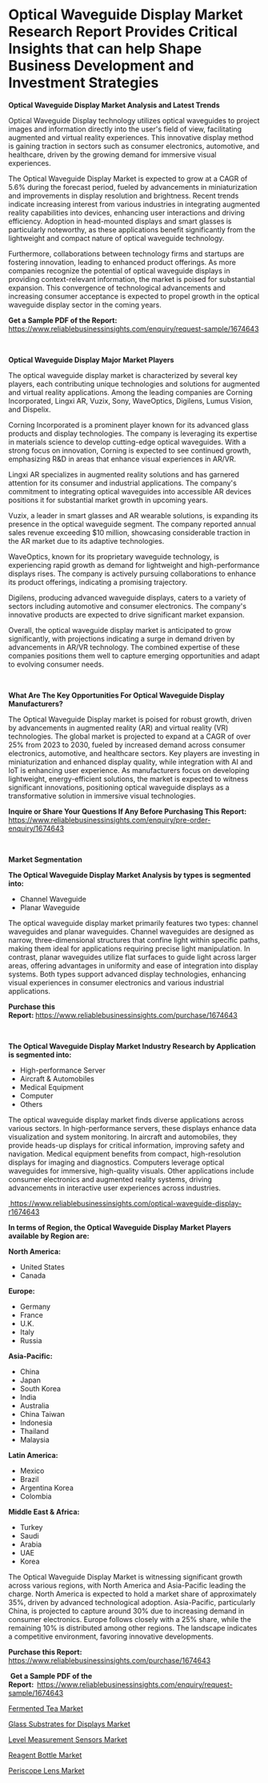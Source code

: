 <p><h1>Optical Waveguide Display Market Research Report Provides Critical Insights that can help Shape Business Development and Investment Strategies</h1></p><p><strong>Optical Waveguide Display Market Analysis and Latest Trends</strong></p>
<p><p>Optical Waveguide Display technology utilizes optical waveguides to project images and information directly into the user's field of view, facilitating augmented and virtual reality experiences. This innovative display method is gaining traction in sectors such as consumer electronics, automotive, and healthcare, driven by the growing demand for immersive visual experiences. </p><p>The Optical Waveguide Display Market is expected to grow at a CAGR of 5.6% during the forecast period, fueled by advancements in miniaturization and improvements in display resolution and brightness. Recent trends indicate increasing interest from various industries in integrating augmented reality capabilities into devices, enhancing user interactions and driving efficiency. Adoption in head-mounted displays and smart glasses is particularly noteworthy, as these applications benefit significantly from the lightweight and compact nature of optical waveguide technology.</p><p>Furthermore, collaborations between technology firms and startups are fostering innovation, leading to enhanced product offerings. As more companies recognize the potential of optical waveguide displays in providing context-relevant information, the market is poised for substantial expansion. This convergence of technological advancements and increasing consumer acceptance is expected to propel growth in the optical waveguide display sector in the coming years.</p></p>
<p><strong>Get a Sample PDF of the Report:&nbsp;</strong> <a href="https://www.reliablebusinessinsights.com/enquiry/request-sample/1674643?utm_campaign=48&utm_medium=2&utm_source=Github&utm_content=ia&utm_term=10102024&utm_id=optical-waveguide-display">https://www.reliablebusinessinsights.com/enquiry/request-sample/1674643</a></p>
<p>&nbsp;</p>
<p><strong>Optical Waveguide Display Major Market Players</strong></p>
<p><p>The optical waveguide display market is characterized by several key players, each contributing unique technologies and solutions for augmented and virtual reality applications. Among the leading companies are Corning Incorporated, Lingxi AR, Vuzix, Sony, WaveOptics, Digilens, Lumus Vision, and Dispelix.</p><p>Corning Incorporated is a prominent player known for its advanced glass products and display technologies. The company is leveraging its expertise in materials science to develop cutting-edge optical waveguides. With a strong focus on innovation, Corning is expected to see continued growth, emphasizing R&D in areas that enhance visual experiences in AR/VR.</p><p>Lingxi AR specializes in augmented reality solutions and has garnered attention for its consumer and industrial applications. The company's commitment to integrating optical waveguides into accessible AR devices positions it for substantial market growth in upcoming years.</p><p>Vuzix, a leader in smart glasses and AR wearable solutions, is expanding its presence in the optical waveguide segment. The company reported annual sales revenue exceeding $10 million, showcasing considerable traction in the AR market due to its adaptive technologies.</p><p>WaveOptics, known for its proprietary waveguide technology, is experiencing rapid growth as demand for lightweight and high-performance displays rises. The company is actively pursuing collaborations to enhance its product offerings, indicating a promising trajectory.</p><p>Digilens, producing advanced waveguide displays, caters to a variety of sectors including automotive and consumer electronics. The company's innovative products are expected to drive significant market expansion.</p><p>Overall, the optical waveguide display market is anticipated to grow significantly, with projections indicating a surge in demand driven by advancements in AR/VR technology. The combined expertise of these companies positions them well to capture emerging opportunities and adapt to evolving consumer needs.</p></p>
<p>&nbsp;</p>
<p><strong>What Are The Key Opportunities For Optical Waveguide Display Manufacturers?</strong></p>
<p><p>The Optical Waveguide Display market is poised for robust growth, driven by advancements in augmented reality (AR) and virtual reality (VR) technologies. The global market is projected to expand at a CAGR of over 25% from 2023 to 2030, fueled by increased demand across consumer electronics, automotive, and healthcare sectors. Key players are investing in miniaturization and enhanced display quality, while integration with AI and IoT is enhancing user experience. As manufacturers focus on developing lightweight, energy-efficient solutions, the market is expected to witness significant innovations, positioning optical waveguide displays as a transformative solution in immersive visual technologies.</p></p>
<p><strong>Inquire or Share Your Questions If Any Before Purchasing This Report:</strong> <a href="https://www.reliablebusinessinsights.com/enquiry/pre-order-enquiry/1674643?utm_campaign=48&utm_medium=2&utm_source=Github&utm_content=ia&utm_term=10102024&utm_id=optical-waveguide-display">https://www.reliablebusinessinsights.com/enquiry/pre-order-enquiry/1674643</a></p>
<p>&nbsp;</p>
<p><strong>Market Segmentation</strong></p>
<p><strong>The Optical Waveguide Display Market Analysis by types is segmented into:</strong></p>
<p><ul><li>Channel Waveguide</li><li>Planar Waveguide</li></ul></p>
<p><p>The optical waveguide display market primarily features two types: channel waveguides and planar waveguides. Channel waveguides are designed as narrow, three-dimensional structures that confine light within specific paths, making them ideal for applications requiring precise light manipulation. In contrast, planar waveguides utilize flat surfaces to guide light across larger areas, offering advantages in uniformity and ease of integration into display systems. Both types support advanced display technologies, enhancing visual experiences in consumer electronics and various industrial applications.</p></p>
<p><strong>Purchase this Report:&nbsp;</strong><a href="https://www.reliablebusinessinsights.com/purchase/1674643?utm_campaign=48&utm_medium=2&utm_source=Github&utm_content=ia&utm_term=10102024&utm_id=optical-waveguide-display">https://www.reliablebusinessinsights.com/purchase/1674643</a></p>
<p>&nbsp;</p>
<p><strong>The Optical Waveguide Display Market Industry Research by Application is segmented into:</strong></p>
<p><ul><li>High-performance Server</li><li>Aircraft & Automobiles</li><li>Medical Equipment</li><li>Computer</li><li>Others</li></ul></p>
<p><p>The optical waveguide display market finds diverse applications across various sectors. In high-performance servers, these displays enhance data visualization and system monitoring. In aircraft and automobiles, they provide heads-up displays for critical information, improving safety and navigation. Medical equipment benefits from compact, high-resolution displays for imaging and diagnostics. Computers leverage optical waveguides for immersive, high-quality visuals. Other applications include consumer electronics and augmented reality systems, driving advancements in interactive user experiences across industries.</p></p>
<p><a href="https://www.reliablebusinessinsights.com/optical-waveguide-display-r1674643?utm_campaign=48&utm_medium=2&utm_source=Github&utm_content=ia&utm_term=10102024&utm_id=optical-waveguide-display">&nbsp;https://www.reliablebusinessinsights.com/optical-waveguide-display-r1674643</a></p>
<p><strong>In terms of Region, the Optical Waveguide Display Market Players available by Region are:</strong></p>
<p>
    <p> <strong> North America: </strong>
        <ul>
            <li>United States</li>
            <li>Canada</li>
        </ul>
        </p> 
    <p> <strong> Europe: </strong>
        <ul>
            <li>Germany</li>
            <li>France</li>
            <li>U.K.</li>
            <li>Italy</li>
            <li>Russia</li>
        </ul>
        </p> 
    <p> <strong> Asia-Pacific: </strong>
        <ul>
            <li>China</li>
            <li>Japan</li>
            <li>South Korea</li>
            <li>India</li>
            <li>Australia</li>
            <li>China Taiwan</li>
            <li>Indonesia</li>
            <li>Thailand</li>
            <li>Malaysia</li>
        </ul>
        </p> 
    <p> <strong> Latin America: </strong>
        <ul>
            <li>Mexico</li>
            <li>Brazil</li>
            <li>Argentina Korea</li>
            <li>Colombia</li>
        </ul>
        </p> 
    <p> <strong> Middle East & Africa: </strong>
        <ul>
            <li>Turkey</li>
            <li>Saudi</li>
            <li>Arabia</li>
            <li>UAE</li>
            <li>Korea</li>
        </ul>
    </p>
    </p>
<p><p>The Optical Waveguide Display Market is witnessing significant growth across various regions, with North America and Asia-Pacific leading the charge. North America is expected to hold a market share of approximately 35%, driven by advanced technological adoption. Asia-Pacific, particularly China, is projected to capture around 30% due to increasing demand in consumer electronics. Europe follows closely with a 25% share, while the remaining 10% is distributed among other regions. The landscape indicates a competitive environment, favoring innovative developments.</p></p>
<p><strong>Purchase this Report: </strong><a href="https://www.reliablebusinessinsights.com/purchase/1674643?utm_campaign=48&utm_medium=2&utm_source=Github&utm_content=ia&utm_term=10102024&utm_id=optical-waveguide-display">https://www.reliablebusinessinsights.com/purchase/1674643</a></p>
<p>&nbsp;<strong>Get a Sample PDF of the Report:&nbsp;&nbsp;</strong><a href="https://www.reliablebusinessinsights.com/enquiry/request-sample/1674643?utm_campaign=48&utm_medium=2&utm_source=Github&utm_content=ia&utm_term=10102024&utm_id=optical-waveguide-display">https://www.reliablebusinessinsights.com/enquiry/request-sample/1674643</a></p>
<p><strong></strong></p>
<p><p><a href="https://issuu.com/reportprime-2/docs/fermented-tea-market-size-2030.pptx_1f25fc0f995b82?utm_campaign=48&utm_medium=2&utm_source=Github&utm_content=ia&utm_term=10102024&utm_id=optical-waveguide-display">Fermented Tea Market</a></p><p><a href="https://github.com/EntelaShyti28/Market-Research-Report-List-1/blob/main/glass-substrates-for-displays-market.md?utm_campaign=48&utm_medium=2&utm_source=Github&utm_content=ia&utm_term=10102024&utm_id=optical-waveguide-display">Glass Substrates for Displays Market</a></p><p><a href="https://www.linkedin.com/pulse/driving-factors-behind-level-measurement-sensors-market-trends-ctc6e?utm_campaign=48&utm_medium=2&utm_source=Github&utm_content=ia&utm_term=10102024&utm_id=optical-waveguide-display">Level Measurement Sensors Market</a></p><p><a href="https://github.com/sowdenhslioui4/Market-Research-Report-List-1/blob/main/reagent-bottle-market.md?utm_campaign=48&utm_medium=2&utm_source=Github&utm_content=ia&utm_term=10102024&utm_id=optical-waveguide-display">Reagent Bottle Market</a></p><p><a href="https://www.linkedin.com/pulse/navigating-global-periscope-lens-market-landscape-trends-90qbe?utm_campaign=48&utm_medium=2&utm_source=Github&utm_content=ia&utm_term=10102024&utm_id=optical-waveguide-display">Periscope Lens Market</a></p></p>